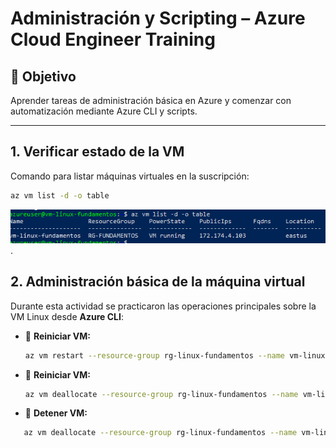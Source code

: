 # Administración y Scripting – Azure Cloud Engineer Training

## 🎯 Objetivo
Aprender tareas de administración básica en Azure y comenzar con automatización mediante Azure CLI y scripts.

---

## 1. Verificar estado de la VM

Comando para listar máquinas virtuales en la suscripción:

```bash
az vm list -d -o table
```
![Estado VM](images/estado_vm.png).


## 2. Administración básica de la máquina virtual

Durante esta actividad se practicaron las operaciones principales sobre la VM Linux desde **Azure CLI**:

- 🔄 **Reiniciar VM:**
  ```bash
  az vm restart --resource-group rg-linux-fundamentos --name vm-linux-fundamentos

- 🔄 **Reiniciar VM:**
  ```bash
  az vm deallocate --resource-group rg-linux-fundamentos --name vm-linux-fundamentos
  ```
- 🔄 **Detener VM:**
 ```bash
    az vm deallocate --resource-group rg-linux-fundamentos --name vm-linux-fundamentos
 ```
